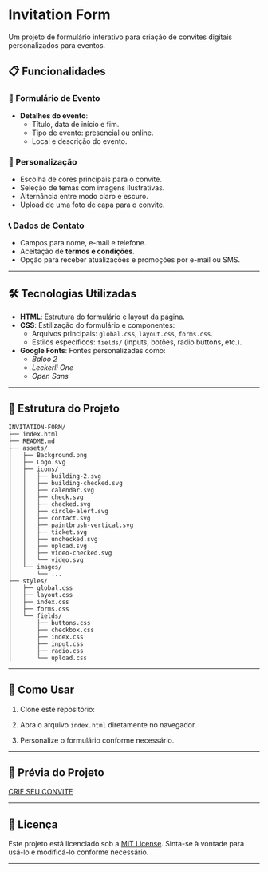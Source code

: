 # Invitation Form

Um projeto de formulário interativo para criação de convites digitais personalizados para eventos.

## 📋 Funcionalidades

### 🎉 Formulário de Evento
- **Detalhes do evento**:
  - Título, data de início e fim.
  - Tipo de evento: presencial ou online.
  - Local e descrição do evento.

### 🎨 Personalização
- Escolha de cores principais para o convite.
- Seleção de temas com imagens ilustrativas.
- Alternância entre modo claro e escuro.
- Upload de uma foto de capa para o convite.

### 📞 Dados de Contato
- Campos para nome, e-mail e telefone.
- Aceitação de **termos e condições**.
- Opção para receber atualizações e promoções por e-mail ou SMS.

---

## 🛠️ Tecnologias Utilizadas

- **HTML**: Estrutura do formulário e layout da página.
- **CSS**: Estilização do formulário e componentes:
  - Arquivos principais: `global.css`, `layout.css`, `forms.css`.
  - Estilos específicos: `fields/` (inputs, botões, radio buttons, etc.).
- **Google Fonts**: Fontes personalizadas como:
  - *Baloo 2*
  - *Leckerli One*
  - *Open Sans*

---

## 📂 Estrutura do Projeto

```plaintext
INVITATION-FORM/
├── index.html
├── README.md
├── assets/
│   ├── Background.png
│   ├── Logo.svg
│   ├── icons/
│   │   ├── building-2.svg
│   │   ├── building-checked.svg
│   │   ├── calendar.svg
│   │   ├── check.svg
│   │   ├── checked.svg
│   │   ├── circle-alert.svg
│   │   ├── contact.svg
│   │   ├── paintbrush-vertical.svg
│   │   ├── ticket.svg
│   │   ├── unchecked.svg
│   │   ├── upload.svg
│   │   ├── video-checked.svg
│   │   └── video.svg
│   └── images/
│       └── ...
├── styles/
│   ├── global.css
│   ├── layout.css
│   ├── index.css
│   ├── forms.css
│   └── fields/
│       ├── buttons.css
│       ├── checkbox.css
│       ├── index.css
│       ├── input.css
│       ├── radio.css
│       └── upload.css
```

---

## 🚀 Como Usar

1. Clone este repositório:
  
2. Abra o arquivo `index.html` diretamente no navegador.
3. Personalize o formulário conforme necessário.

---

## 📸 Prévia do Projeto

[CRIE SEU CONVITE](https://jonas0607.github.io/INVITATION-FORM/)

---

## 📄 Licença

Este projeto está licenciado sob a [MIT License](LICENSE). Sinta-se à vontade para usá-lo e modificá-lo conforme necessário.

---
